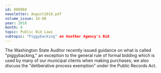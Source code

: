 ```yaml
---
id: 000968
newsletter: August2018.pdf
volume_issue: 16-08
year: 2018
month: 8
topic: Public Bid Laws
subtopic: "Piggybacking" on Another Agency's Bid
---
```


The Washington State Auditor recently issued guidance on what is called "piggybacking," an exception to the general rule of formal bidding which is used by many of our municipal clients when making purchases; we also discuss the "deliberative process exemption" under the Public Records Act.